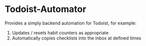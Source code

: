# Todoist-Automator

Provides a simply backend automation for Todoist, for example:

1) Updates / resets habit counters as appropriate
2) Automatically copies checklists into the inbox at defined times
